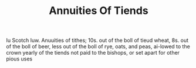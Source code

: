 ---
title: Annuities Of Tiends
letter: A
permalink: "/definitions/annuities-of-tiends.html"
body: Iu Scotch luw. Anuuities of tithes; 10s. out of the boll of tieud wheat, 8s.
  out of the boll of beer, less out of the boll of rye, oats, and peas, ai-lowed to
  the crown yearly of the tiends not paid to the bishops, or set apart for other pious
  uses
published_at: '2018-07-07'
layout: post
---
